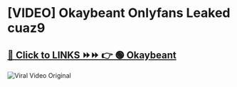 
 # [VIDEO] Okaybeant Onlyfans Leaked cuaz9

## <h2><a href="https://clipsfans.com/Okaybeant&ref=git">🔗 Click to LINKS ⏩⏩ 👉 🟢 Okaybeant </a></h2>

<a href="https://clipsfans.com/Okaybeant&ref=git" rel="nofollow" data-target="animated-image.originalLink"><img src="https://i.ibb.co.com/xMMVF88/686577567.gif" alt="Viral Video Original" style="max-width: 100%; display: inline-block;" data-target="animated-image.originalImage"></a>

